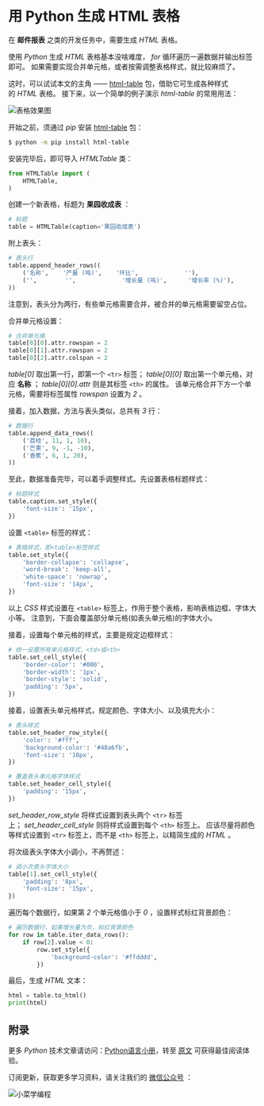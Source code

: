 # 用 Python 生成 HTML 表格

在 **邮件报表** 之类的开发任务中，需要生成 *HTML* 表格。

使用 *Python* 生成 *HTML* 表格基本没啥难度， *for* 循环遍历一遍数据并输出标签即可。 如果需要实现合并单元格，或者按需调整表格样式，就比较麻烦了。

这时，可以试试本文的主角 —— [html-table](https://github.com/fasionchan/py-html-table) 包，借助它可生成各种样式的 *HTML* 表格。 接下来，以一个简单的例子演示 *html-table* 的常用用法：

![表格效果图](https://python.fasionchan.com/zh_CN/latest/_images/997ad67a7f305a39e5a77e3bf86c7798.png)

开始之前，须通过 *pip* 安装 [html-table](https://github.com/fasionchan/py-html-table) 包：

```sh
$ python -m pip install html-table
```

安装完毕后，即可导入 *HTMLTable* 类：

```python
from HTMLTable import (
    HTMLTable,
)
```
创建一个新表格，标题为 **果园收成表** ：

```python
# 标题
table = HTMLTable(caption='果园收成表')
```

附上表头：

```python
# 表头行
table.append_header_rows((
    ('名称',    '产量 (吨)',    '环比',             ''),
    ('',        '',             '增长量 (吨)',      '增长率 (%)'),
))
```

注意到，表头分为两行，有些单元格需要合并，被合并的单元格需要留空占位。

合并单元格设置：

```python
# 合并单元格
table[0][0].attr.rowspan = 2
table[0][1].attr.rowspan = 2
table[0][2].attr.colspan = 2
```

*table[0]* 取出第一行，即第一个 ``<tr>`` 标签； *table[0][0]* 取出第一个单元格，对应 **名称** ； *table[0][0].attr* 则是其标签 ``<th>`` 的属性。 该单元格合并下方一个单元格，需要将标签属性 *rowspan* 设置为 *2* 。

接着，加入数据，方法与表头类似，总共有 *3* 行：

```python
# 数据行
table.append_data_rows((
    ('荔枝', 11, 1, 10),
    ('芒果', 9, -1, -10),
    ('香蕉', 6, 1, 20),
))
```

至此，数据准备完毕，可以着手调整样式。先设置表格标题样式：

```python
# 标题样式
table.caption.set_style({
    'font-size': '15px',
})
```

设置 ``<table>`` 标签的样式：

```python
# 表格样式，即<table>标签样式
table.set_style({
    'border-collapse': 'collapse',
    'word-break': 'keep-all',
    'white-space': 'nowrap',
    'font-size': '14px',
})
```

以上 *CSS* 样式设置在 ``<table>`` 标签上，作用于整个表格，影响表格边框、字体大小等。 注意到，下面会覆盖部分单元格(如表头单元格)的字体大小。

接着，设置每个单元格的样式，主要是规定边框样式：

```python
# 统一设置所有单元格样式，<td>或<th>
table.set_cell_style({
    'border-color': '#000',
    'border-width': '1px',
    'border-style': 'solid',
    'padding': '5px',
})
```

接着，设置表头单元格样式，规定颜色、字体大小、以及填充大小：

```python
# 表头样式
table.set_header_row_style({
    'color': '#fff',
    'background-color': '#48a6fb',
    'font-size': '18px',
})

# 覆盖表头单元格字体样式
table.set_header_cell_style({
    'padding': '15px',
})
```

*set\_header\_row\_style* 将样式设置到表头两个 ``<tr>`` 标签上； *set\_header\_cell\_style* 则将样式设置到每个 ``<th>`` 标签上。 应该尽量将颜色等样式设置到 ``<tr>`` 标签上，而不是 ``<th>`` 标签上，以精简生成的 *HTML* 。

将次级表头字体大小调小，不再赘述：

```python
# 调小次表头字体大小
table[1].set_cell_style({
    'padding': '8px',
    'font-size': '15px',
})
```

遍历每个数据行，如果第 *2* 个单元格值小于 *0* ，设置样式标红背景颜色：

```python
# 遍历数据行，如果增长量为负，标红背景颜色
for row in table.iter_data_rows():
    if row[2].value < 0:
        row.set_style({
            'background-color': '#ffdddd',
        })
```

最后，生成 *HTML* 文本：

```python
html = table.to_html()
print(html)
```

## 附录

更多 *Python* 技术文章请访问：[Python语言小册](https://python.fasionchan.com)，转至 [原文](https://nodejs.fasionchan.com/zh_CN/latest/practices/docker/introduce.html) 可获得最佳阅读体验。

订阅更新，获取更多学习资料，请关注我们的 [微信公众号](https://python.fasionchan.com/zh_CN/latest/about/contact.html#wechat-mp) ：

![小菜学编程](https://cdn.fasionchan.com/coding-fan-wechat-soso-qrcode.png?x-oss-process=image/resize,w_480)